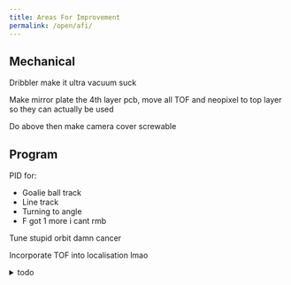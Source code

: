 ```yaml
---
title: Areas For Improvement
permalink: /open/afi/
---
```


## Mechanical

Dribbler make it ultra vacuum suck

Make mirror plate the 4th layer pcb, move all TOF and neopixel to top layer so
they can actually be used

Do above then make camera cover screwable

## Program

PID for:
- Goalie ball track
- Line track
- Turning to angle
- F got 1 more i cant rmb

Tune stupid orbit damn cancer

Incorporate TOF into localisation lmao

<details markdown=1><summary>todo</summary>

- elec/design
  - high V right next to 3V3 bad
  - signals running parallel bad but difficult to prevent, may really need more
    layers
  - power lines should still be thicker, still abit sketchy
  - lmao multiplexer power with normal V not analog V
  - maybe more PCBs stacked in a 3d way as 18cm comes, else don't know how to
    fit everything
  - wrong dir of sh ports
  - change small mosfet to opto iso

</details>
